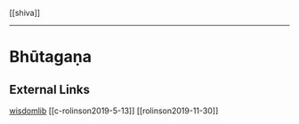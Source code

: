 [[shiva]]

---

# Bhūtagaṇa

## External Links
[wisdomlib](https://www.wisdomlib.org/definition/bhutagana)
[[c-rolinson2019-5-13]]
[[rolinson2019-11-30]]